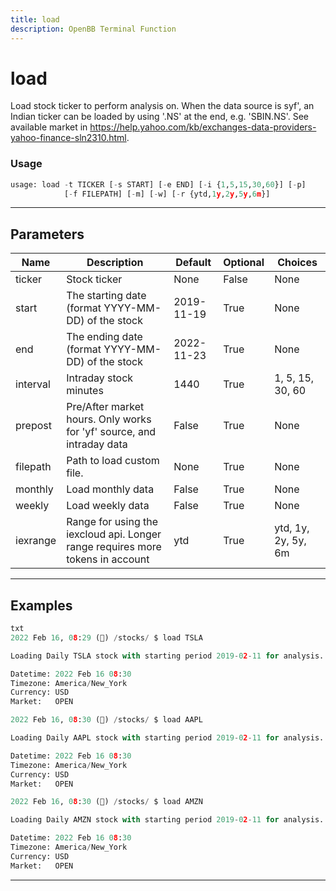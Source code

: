 ```yaml
---
title: load
description: OpenBB Terminal Function
---
```


# load

Load stock ticker to perform analysis on. When the data source is syf', an Indian ticker can be loaded by using '.NS' at the end, e.g. 'SBIN.NS'. See available market in https://help.yahoo.com/kb/exchanges-data-providers-yahoo-finance-sln2310.html.

### Usage

```python
usage: load -t TICKER [-s START] [-e END] [-i {1,5,15,30,60}] [-p]
            [-f FILEPATH] [-m] [-w] [-r {ytd,1y,2y,5y,6m}]
```

---

## Parameters

| Name | Description | Default | Optional | Choices |
| ---- | ----------- | ------- | -------- | ------- |
| ticker | Stock ticker | None | False | None |
| start | The starting date (format YYYY-MM-DD) of the stock | 2019-11-19 | True | None |
| end | The ending date (format YYYY-MM-DD) of the stock | 2022-11-23 | True | None |
| interval | Intraday stock minutes | 1440 | True | 1, 5, 15, 30, 60 |
| prepost | Pre/After market hours. Only works for 'yf' source, and intraday data | False | True | None |
| filepath | Path to load custom file. | None | True | None |
| monthly | Load monthly data | False | True | None |
| weekly | Load weekly data | False | True | None |
| iexrange | Range for using the iexcloud api. Longer range requires more tokens in account | ytd | True | ytd, 1y, 2y, 5y, 6m |


---

## Examples

```python
txt
2022 Feb 16, 08:29 (🦋) /stocks/ $ load TSLA

Loading Daily TSLA stock with starting period 2019-02-11 for analysis.

Datetime: 2022 Feb 16 08:30
Timezone: America/New_York
Currency: USD
Market:   OPEN

2022 Feb 16, 08:30 (🦋) /stocks/ $ load AAPL

Loading Daily AAPL stock with starting period 2019-02-11 for analysis.

Datetime: 2022 Feb 16 08:30
Timezone: America/New_York
Currency: USD
Market:   OPEN

2022 Feb 16, 08:30 (🦋) /stocks/ $ load AMZN

Loading Daily AMZN stock with starting period 2019-02-11 for analysis.

Datetime: 2022 Feb 16 08:30
Timezone: America/New_York
Currency: USD
Market:   OPEN
```
---
